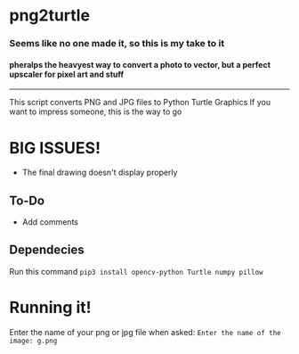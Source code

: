# png2turtle

### Seems like no one made it, so this is my take to it

#### pheralps the heavyest way to convert a photo to vector, but a perfect upscaler for pixel art and stuff

---

This script converts PNG and JPG files to Python Turtle Graphics
If you want to impress someone, this is the way to go

# BIG **ISSUES!**
* The final drawing doesn't display properly

## To-Do
* Add comments

## Dependecies
Run this command
    `pip3 install opencv-python Turtle numpy pillow`
    
# Running it!
Enter the name of your png or jpg file when asked:
`Enter the name of the image: g.png`
